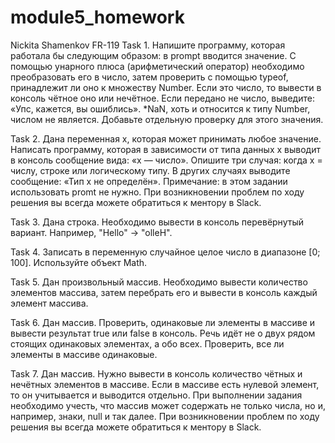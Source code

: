 # module5_homework
Nickita Shamenkov FR-119
Task 1.
Напишите программу, которая работала бы следующим образом: в prompt вводится значение. С помощью унарного плюса (арифметический оператор) необходимо преобразовать его в число, затем проверить с помощью typeof, принадлежит ли оно к множеству Number.
Если это число, то вывести в консоль чётное оно или нечётное.
Если передано не число, выведите: «Упс, кажется, вы ошиблись».
*NaN, хоть и относится к типу Number, числом не является. Добавьте отдельную проверку для этого значения.

Task 2.
Дана переменная x, которая может принимать любое значение. Написать программу, которая в зависимости от типа данных x выводит в консоль сообщение вида: «x — число».
Опишите три случая: когда х = числу, строке или логическому типу. В других случаях выводите сообщение: «Тип x не определён».
Примечание: в этом задании использовать promt не нужно.
При возникновении проблем по ходу решения вы всегда можете обратиться к ментору в Slack. 

Task 3.
Дана строка. Необходимо вывести в консоль перевёрнутый вариант. Например, "Hello" -> "olleH".

Task 4.
Записать в переменную случайное целое число в диапазоне [0; 100]. Используйте объект Math.

Task 5.
Дан произвольный массив. Необходимо вывести количество элементов массива, затем перебрать его и вывести в консоль каждый элемент массива.

Task 6.
Дан массив. Проверить, одинаковые ли элементы в массиве и вывести результат true или false в консоль. Речь идёт не о двух рядом стоящих одинаковых элементах, а обо всех. Проверить, все ли элементы в массиве одинаковые.

Task 7.
Дан массив. Нужно вывести в консоль количество чётных и нечётных элементов в массиве. Если в массиве есть нулевой элемент, то он учитывается и выводится отдельно. 
При выполнении задания необходимо учесть, что массив может содержать не только числа, но и, например, знаки, null и так далее.
При возникновении проблем по ходу решения вы всегда можете обратиться к ментору в Slack. 
